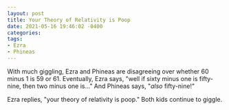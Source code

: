 ```yaml
---
layout: post
title: Your Theory of Relativity is Poop
date: 2021-05-16 19:46:02 -0400
categories:
tags:
- Ezra
- Phineas
---
```


With much giggling, Ezra and Phineas are disagreeing over whether 60 minus 1 is 59 or 61. Eventually, Ezra says, 
"well if sixty minus one is fifty-nine, then two minus one is..." And Phineas says, "_also_ fifty-nine!"

Ezra replies, "your theory of relativity is poop." Both kids continue to giggle.

